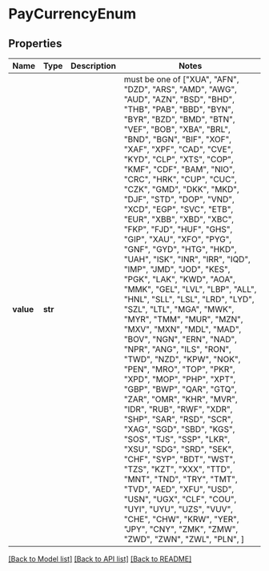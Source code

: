 # PayCurrencyEnum

## Properties
Name | Type | Description | Notes
------------ | ------------- | ------------- | -------------
**value** | **str** |  |  must be one of ["XUA", "AFN", "DZD", "ARS", "AMD", "AWG", "AUD", "AZN", "BSD", "BHD", "THB", "PAB", "BBD", "BYN", "BYR", "BZD", "BMD", "BTN", "VEF", "BOB", "XBA", "BRL", "BND", "BGN", "BIF", "XOF", "XAF", "XPF", "CAD", "CVE", "KYD", "CLP", "XTS", "COP", "KMF", "CDF", "BAM", "NIO", "CRC", "HRK", "CUP", "CUC", "CZK", "GMD", "DKK", "MKD", "DJF", "STD", "DOP", "VND", "XCD", "EGP", "SVC", "ETB", "EUR", "XBB", "XBD", "XBC", "FKP", "FJD", "HUF", "GHS", "GIP", "XAU", "XFO", "PYG", "GNF", "GYD", "HTG", "HKD", "UAH", "ISK", "INR", "IRR", "IQD", "IMP", "JMD", "JOD", "KES", "PGK", "LAK", "KWD", "AOA", "MMK", "GEL", "LVL", "LBP", "ALL", "HNL", "SLL", "LSL", "LRD", "LYD", "SZL", "LTL", "MGA", "MWK", "MYR", "TMM", "MUR", "MZN", "MXV", "MXN", "MDL", "MAD", "BOV", "NGN", "ERN", "NAD", "NPR", "ANG", "ILS", "RON", "TWD", "NZD", "KPW", "NOK", "PEN", "MRO", "TOP", "PKR", "XPD", "MOP", "PHP", "XPT", "GBP", "BWP", "QAR", "GTQ", "ZAR", "OMR", "KHR", "MVR", "IDR", "RUB", "RWF", "XDR", "SHP", "SAR", "RSD", "SCR", "XAG", "SGD", "SBD", "KGS", "SOS", "TJS", "SSP", "LKR", "XSU", "SDG", "SRD", "SEK", "CHF", "SYP", "BDT", "WST", "TZS", "KZT", "XXX", "TTD", "MNT", "TND", "TRY", "TMT", "TVD", "AED", "XFU", "USD", "USN", "UGX", "CLF", "COU", "UYI", "UYU", "UZS", "VUV", "CHE", "CHW", "KRW", "YER", "JPY", "CNY", "ZMK", "ZMW", "ZWD", "ZWN", "ZWL", "PLN", ]

[[Back to Model list]](../README.md#documentation-for-models) [[Back to API list]](../README.md#documentation-for-api-endpoints) [[Back to README]](../README.md)



